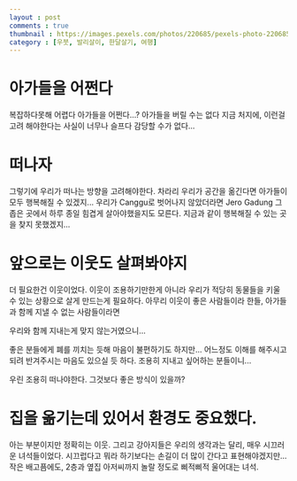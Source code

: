 ```yaml
---
layout : post
comments : true
thumbnail : https://images.pexels.com/photos/220685/pexels-photo-220685.jpeg?auto=compress&cs=tinysrgb&dpr=2&h=650&w=940
category : [우붓, 발리살이, 한달살기, 여행]
---
```



# 아가들을 어쩐다

복잡하다못해
어렵다
아가들을 어쩐다...?
아가들을 버릴 수는 없다
지금 처지에, 이런걸 고려 해야한다는 사실이 너무나 슬프다
감당할 수가 없다...

# 떠나자

그렇기에 우리가 떠나는 방향을 고려해야한다.
차라리 우리가 공간을 옮긴다면
아가들이 모두 행복해질 수 있겠지...
우리가 Canggu로 벗어나지 않았더라면
Jero Gadung 그 좁은 곳에서 하루 종일 힘겹게 살아야했을지도 모른다.
지금과 같이 행복해질 수 있는 곳을 찾지 못했겠지...

# 앞으로는 이웃도 살펴봐야지

더 필요한건 이웃이었다.
이웃이 조용하기만한게 아니라
우리가 적당히 동물들을 키울 수 있는 상황으로 살게 만드는게 필요하다.
아무리 이웃이 좋은 사람들이라 한들,
아가들과 함께 지낼 수 없는 사람들이라면

우리와 함께 지내는게 맞지 않는거였으니...

좋은 분들에게 폐를 끼치는 듯해 마음이 
불편하기도 하지만...
어느정도 이해를 해주시고
되려 반겨주시는 마음도 있으실 듯 하다.
조용히 지내고 싶어하는 분들이니...

우린 조용히 떠나야한다.
그것보다 좋은 방식이 있을까?

# 집을 옮기는데 있어서 환경도 중요했다.

아는 부분이지만
정확히는 이웃.
그리고 강아지들은 우리의 생각과는 달리, 매우 시끄러운 녀석들이었다.
시끄럽다고 뭐라 하기보다는
손길이 더 많이 간다고 표현해야겠지만...
작은 배고픔에도, 2층과 옆집 아저씨까지 놀랄 정도로 삐적삐적 울어대는 녀석.
